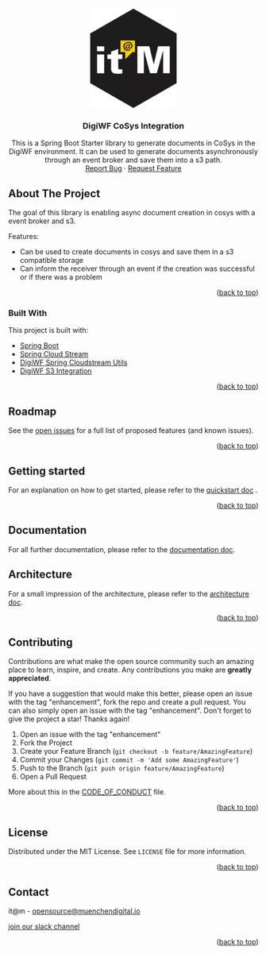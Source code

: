<div id="top"></div>

<!-- PROJECT SHIELDS -->

<!-- END OF PROJECT SHIELDS -->

<!-- PROJECT LOGO -->
<br />
<div align="center">
  <a href="#">
    <img src="/images/logo.png" alt="Logo" height="200">
  </a>

<h3 align="center">DigiWF CoSys Integration</h3>

  <p align="center">
    This is a Spring Boot Starter library to generate documents in CoSys in the DigiWF environment.
    It can be used to generate documents asynchronously through an event broker and save them into a s3 path.
<br /><a href="#">Report Bug</a>
    ·
    <a href="#">Request Feature</a>
  </p>
</div>

<!-- ABOUT THE PROJECT -->

## About The Project

The goal of this library is enabling async document creation in cosys with a event broker and s3.

Features:

* Can be used to create documents in cosys and save them in a s3 compatible storage
* Can inform the receiver through an event if the creation was successful or if there was a problem

<p align="right">(<a href="#top">back to top</a>)</p>

### Built With

This project is built with:

* [Spring Boot](https://spring.io/projects/spring-boot)
* [Spring Cloud Stream](https://spring.io/projects/spring-cloud-stream)
* [DigiWF Spring Cloudstream Utils](https://github.com/it-at-m/digiwf-spring-cloudstream-utils)
* [DigiWF S3 Integration](https://github.com/it-at-m/digiwf-s3-integration)

<p align="right">(<a href="#top">back to top</a>)</p>

<!-- ROADMAP -->

## Roadmap

See the [open issues](#) for a full list of proposed features (and known issues).

<p align="right">(<a href="#top">back to top</a>)</p>

## Getting started

For an explanation on how to get started, please refer to the [quickstart doc](/docs/quickstart.md) .

<p align="right">(<a href="#top">back to top</a>)</p>

## Documentation

For all further documentation, please refer to the [documentation doc](/docs/documentation.md).

## Architecture

For a small impression of the architecture, please refer to the [architecture doc](/docs/architecture.md).

<p align="right">(<a href="#top">back to top</a>)</p>

<!-- CONTRIBUTING -->

## Contributing

Contributions are what make the open source community such an amazing place to learn, inspire, and create. Any
contributions you make are **greatly appreciated**.

If you have a suggestion that would make this better, please open an issue with the tag "enhancement", fork the repo and
create a pull request. You can also simply open an issue with the tag "enhancement". Don't forget to give the project a
star! Thanks again!

1. Open an issue with the tag "enhancement"
2. Fork the Project
3. Create your Feature Branch (`git checkout -b feature/AmazingFeature`)
4. Commit your Changes (`git commit -m 'Add some AmazingFeature'`)
5. Push to the Branch (`git push origin feature/AmazingFeature`)
6. Open a Pull Request

More about this in the [CODE_OF_CONDUCT](/CODE_OF_CONDUCT.md) file.

<p align="right">(<a href="#top">back to top</a>)</p>


<!-- LICENSE -->

## License

Distributed under the MIT License. See `LICENSE` file for more information.

<p align="right">(<a href="#top">back to top</a>)</p>



<!-- CONTACT -->

## Contact

it@m - opensource@muenchendigital.io

[join our slack channel](https://join.slack.com/t/digiwf/shared_invite/zt-14jxazj1j-jq0WNtXp7S7HAwJA7tKgpw)

<p align="right">(<a href="#top">back to top</a>)</p>


<!-- MARKDOWN LINKS & IMAGES -->
<!-- https://www.markdownguide.org/basic-syntax/#reference-style-links -->
